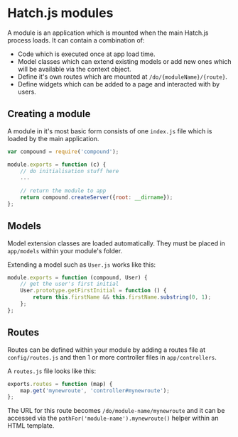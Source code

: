 # Hatch.js modules

A module is an application which is mounted when the main Hatch.js process loads. It can contain a combination of:

- Code which is executed once at app load time.
- Model classes which can extend existing models or add new ones which will be available via the context object.
- Define it's own routes which are mounted at `/do/{moduleName}/{route}`.
- Define widgets which can be added to a page and interacted with by users.

## Creating a module

A module in it's most basic form consists of one `index.js` file which is loaded by the main application.

```JavaScript
var compound = require('compound');

module.exports = function (c) {
    // do initialisation stuff here
    ...
    
    // return the module to app
    return compound.createServer({root: __dirname});
};
```

## Models

Model extension classes are loaded automatically. They must be placed in `app/models` within your module's folder.

Extending a model such as `User.js` works like this:

```JavaScript
module.exports = function (compound, User) {
    // get the user's first initial
    User.prototype.getFirstInitial = function () {
        return this.firstName && this.firstName.substring(0, 1);
    };
};
```

## Routes

Routes can be defined within your module by adding a routes file at `config/routes.js` and then 1 or more controller files in `app/controllers`.

A `routes.js` file looks like this:

```JavaScript
exports.routes = function (map) {
    map.get('mynewroute', 'controller#mynewroute');
};
```

The URL for this route becomes `/do/module-name/mynewroute` and it can be accessed via the `pathFor('module-name').mynewroute()` helper within an HTML template.
